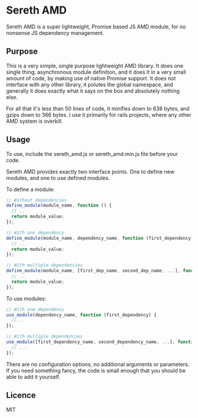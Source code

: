 # Sereth AMD

Sereth AMD is a super lightweight, Promise based JS AMD module, for no nonsense JS dependency management.

## Purpose

This is a very simple, single purpose lightweight AMD library. It does one single thing; asynchronous module definition, and it does it in a very small amount of code, by making use of native Promise support. It does not interface with any other library, it polutes the global namespace, and generally it does exactly what it says on the box and absolutely nothing else. 

For all that it's less than 50 lines of code, it minifies down to 638 bytes, and gzips down to 366 bytes. I use it primarily for rails projects, where any other AMD system is overkill.

## Usage

To use, include the sereth_amd.js or sereth_amd.min.js file before your code.

Sereth AMD provides exactly two interface points. One to define new modules, and one to use defined modules. 

To define a module:

```javascript
// Without dependencies
define_module(module_name, function () {
  // ...
  return module_value;
});

// With one dependency
define_module(module_name, dependency_name, function (first_dependency) {
  // ...
  return module_value;
});

// With multiple dependencies
define_module(module_name, [first_dep_name, second_dep_name, ...], function (first_dep, second_dep) {
  // ...
  return module_value;
});
```

To use modules:

```javascript
// With one dependency
use_module(dependency_name, function (first_dependency) {
  //...
});

// With multiple dependencies
use_module([first_dependency_name, second_dependency_name, ...], function (first_dependency, second_dependency) {
  // ...
});
```

There are no configuration options, no additional arguments or parameters. If you need something fancy, the code is small enough that you should be able to add it yourself.

## Licence

MIT

